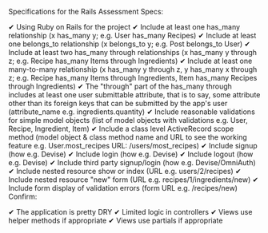 Specifications for the Rails Assessment
Specs:

 ✔︎ Using Ruby on Rails for the project
 ✔︎  Include at least one has_many relationship (x has_many y; e.g. User has_many Recipes)
 ✔︎  Include at least one belongs_to relationship (x belongs_to y; e.g. Post belongs_to User)
 ✔︎  Include at least two has_many through relationships (x has_many y through z; e.g. Recipe has_many Items through Ingredients)
 ✔︎  Include at least one many-to-many relationship (x has_many y through z, y has_many x through z; e.g. Recipe has_many Items through Ingredients, Item has_many Recipes through Ingredients)
 ✔︎  The "through" part of the has_many through includes at least one user submittable attribute, that is to say, some attribute other than its foreign keys that can be submitted by the app's user (attribute_name e.g. ingredients.quantity)
 ✔︎  Include reasonable validations for simple model objects (list of model objects with validations e.g. User, Recipe, Ingredient, Item)
 ✔︎  Include a class level ActiveRecord scope method (model object & class method name and URL to see the working feature e.g. User.most_recipes URL: /users/most_recipes)
 ✔︎ Include signup (how e.g. Devise)
 ✔︎  Include login (how e.g. Devise)
 ✔︎ Include logout (how e.g. Devise)
 ✔︎  Include third party signup/login (how e.g. Devise/OmniAuth)
 ✔︎  Include nested resource show or index (URL e.g. users/2/recipes)
 ✔︎  Include nested resource "new" form (URL e.g. recipes/1/ingredients/new)
 ✔︎  Include form display of validation errors (form URL e.g. /recipes/new)
Confirm:

 ✔︎  The application is pretty DRY
 ✔︎  Limited logic in controllers
 ✔︎  Views use helper methods if appropriate
 ✔︎  Views use partials if appropriate
